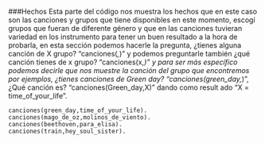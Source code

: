 
###Hechos
Esta parte del código nos muestra los hechos que en este caso son las canciones y grupos que tiene disponibles en este momento, escogí grupos que fueran de diferente género y que en las canciones tuvieran variedad en los instrumento para tener un buen resultado a la hora de probarla, en esta sección podemos hacerle la pregunta, ¿tienes alguna canción de X grupo? “canciones(_,_)” y podemos preguntarle también ¿qué canción tienes de x grupo? “canciones(x,_)” y para ser más específico podemos decirle que nos muestre la canción del grupo que encontremos por ejemplos, ¿tienes canciones de Green day? “canciones(green_day,_)”, ¿Qué canción es? “canciones(Green_day,X)” dando como result ado “X = time_of_your_life”.

	canciones(green_day,time_of_your_life).
	canciones(mago_de_oz,molinos_de_viento).
	canciones(beethoven,para_elisa).
	canciones(train,hey_soul_sister).

##